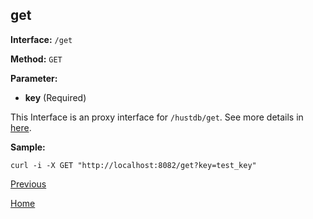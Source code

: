 ## get ##

**Interface:** `/get`

**Method:** `GET`

**Parameter:** 

*  **key** (Required)  

This Interface is an proxy interface for `/hustdb/get`. See more details in [here](../hustdb/hustdb/get.md).  

**Sample:**

    curl -i -X GET "http://localhost:8082/get?key=test_key"

[Previous](../ha.md)

[Home](../../index.md)